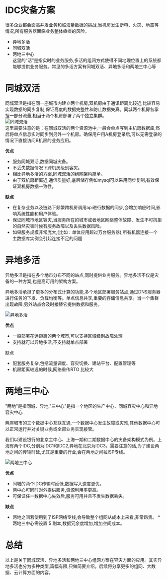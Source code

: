 # IDC灾备方案
很多企业都会面高并发业务和临海量数据的挑战,当机房发生断电、火灾、地震等情况,所有服务器面临业务整体瘫痪的风险。

- 异地多活  
- 同城双活
- 两地三中心  
这里的“活”是指实时的业务服务,多活的组网方式使得不同地理位置上的系统都能够提供业务服务。常见的多活方案有同城双活、异地多活和两地三中心等  
# 同城双活
同城双活是指在同一座城市内建立两个机房,双机房由于通讯距离比较近,比较容易实现数据的同步复制,保证高度的数据完整性和防止数据失真。同城两个机房各承担一部分流量,相当于两个机房部署了两个独立集群。  
![同城双活](https://p3-sign.toutiaoimg.com/tos-cn-i-qvj2lq49k0/424978166d864586a371991f9c9ac5bc~noop.image?_iz=58558&from=article.pc_detail&x-expires=1677808129&x-signature=myxE39NWzzG8Xz6xJ9%2BSZAJ47go%3D)  
这里需要注意的是：在同城双活的两个资源池中,一般会单点写到主机房数据库,然后将单点信息实时同步到另外一个机房。确保用户用A机房登录后,可以无需登录的情况下直接访问B机房的业务应用。  

**优点** 
- 服务同城双活,数据同城灾备。
- 不丢失数据情况下跨机房级别容灾。
- 相比异地多活的方案,同城双活的组网架构简单。
- 由于双机房距离近,通信质量好,底层储存例如mysql可以采用同步复制,有效保证双机房数据一致性。  

**缺点**  

- 在复杂业务以及链路下频繁跨机房调用api进行数据的同步,会增加响应时间,影响系统性能和用户体验。
- 保证同城市地区容灾,当服务所在的城市或者地区网络整体故障、发生不可抗拒的自然灾害时候有服务故障以及丢失数据风险。
- 如果服务规模非常庞大,(比如：单体应用超过万台服务器),所有机器连接一个主数据库实例会引起连接不足的问题

# 异地多活
异地多活是指在多个地市分布不同的站点,同时提供业务服务。异地多活不仅是灾备的一种方案,也是高可用的架构方案。  

异地多活承担了更多的分布式计算的功能,多个地区部署服务站点,通过DNS服务器进行任务的下发、负载均衡等。单点信息共享,重要的存储信息共享。当一个集群出现故障,另外站点会及时接替它提供数据和服务。  

![异地多活](https://p3-sign.toutiaoimg.com/tos-cn-i-qvj2lq49k0/abbe59ad24344914953014e0e6d272b4~noop.image?_iz=58558&from=article.pc_detail&x-expires=1677808129&x-signature=rNpZmWfVPmat%2BzxIoJts5Z1tTEk%3D)  

**优点**  
+ 一般部署在远距离的两个城市,可以支持区域级别故障处理
+ 支持就可以异地多活,不支持就单点部署

缺点
+ 配套服务复杂,包括流量调度、容灾切换、建站平台、配置管理等
+ 机房距离较远的时候,网络重传RTO 比较大

# 两地三中心
"两地"是指同城、异地,"三中心"是指一个地区的生产中心、同城容灾中心和异地容灾中心  

两座城市的三个数据中心互联互通,一个数据中心发生故障或灾难,其他数据中心可以正常运行并对关键业务或全部业务实现接管。  
 
我们以建设银行的北京主中心、上海一期和二期数据中心的灾备架构模式为例。上海有两个IDC,分别为IDC1和IDC2,异地在北京为IDC3。需要注意的话,为了建设两地之间的传输时延,尤其是重要的行业,会在两地之间拉ISP专线。  

![两地三中心](https://p3-sign.toutiaoimg.com/tos-cn-i-qvj2lq49k0/732303b594764b13afa3b16f5e4a590e~noop.image?_iz=58558&from=article.pc_detail&x-expires=1677808129&x-signature=fhPf0n9LbrJxZMzCJkVnQGy41CY%3D)  

**优点**  
* 同城的两个IDC传输时延低,数据写入速度更优。
* 两中心可同时对外提供服务,资源利用率更高。
* 可保证任一数据中心失效后,服务可用并且不发生数据丢失。  

**缺点**  
* 两地之间若使用到了ISP网络专线,会导致整个组网从成本上来看,非常昂贵。
*两地三中心需设置 5 副本,数据冗余度增加,增加空间成本。  

# 总结
以上是关于同城双活、异地多活和两地三中心组网方案在容灾方面的应用。其实异地多活也分为多种类型,篇幅有限,只做简要介绍。后续将分享更多的组网、大数据、云计算方面的内容。  


